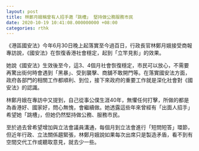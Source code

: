 ```yaml
---
layout: post
title: 林鄭月娥稱曾有人招手邀「跳槽」 堅持做公務服務市民
date: 2020-10-19 10:41:08.000000000 +08:00
categories: rthk
---
```


《港區國安法》今年6月30日晚上起落實至今過百日，行政長官林鄭月娥接受商報專訪說，《國安法》在恢復香港社會穩定，起到「立竿見影」的效果。

她說《國安法》生效後至今，這3、4個月社會恢復穩定，市民可以放心，不需要再驚出街何時會遇到「黑暴」、受到襲擊、商舖不敢開門等。在落實國安法方面，政府各部門的相關工作都順利、到位，接下來政府的重要工作就是深化社會對《國安法》的認識。

林鄭月娥在專訪中又提到，自己從事公僕生涯40年，無懼任何打擊，所做的都是為香港好、國家好，問心無愧，會繼續做。她透露這些年來曾經有「出面人招手」希望她「跳槽」，但她仍然堅持做公務、服務市民。

至於過去曾希望增加與立法會議員溝通，每個月到立法會進行「短問短答」環節，但近年行政、立法關係趨緊張，林鄭月娥說如果每次出席只是製造矛盾，看不到有空間交代工作或聽取意見，就去少一些。
